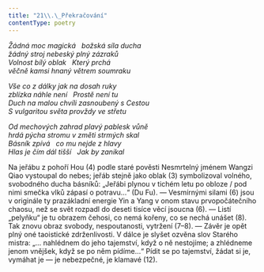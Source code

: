 ```yaml
---
title: "21\\.\_Překračování"
contentType: poetry
---
```


<section>

_Žádná moc magická   božská síla ducha  
žádný stroj nebeský plný zázraků  
Volnost bílý oblak   Který prchá  
věčně kamsi hnaný větrem soumraku_

</section>

<section>

_Vše co z dálky jak na dosah ruky  
zblízka náhle není   Prostě není tu  
Duch na malou chvíli zasnoubený s Cestou  
S vulgaritou světa provždy ve střetu_

</section>

<section>

_Od mechových zahrad plavý pablesk vůně  
hrdá pýcha stromu v změti strmých skal  
Básník zpívá   co mu nejde z hlavy  
Hlas je čím dál tišší   Jak by zanikal_

</section>


<section>

Na jeřábu z pohoří Hou (4) podle staré pověsti Nesmrtelný jménem Wangzi Qiao vystoupal do nebes; jeřáb stejně jako oblak (3) symbolizoval volného, svobodného ducha básníků: „Jeřábi plynou v tichém letu po obloze / pod nimi smečka vlků zápasí o potravu…“ (Du Fu). — Vesmírnými silami (6) jsou v originále ty prazákladní energie Yin a Yang v onom stavu prvopočátečního chaosu, než se svět rozpadl do deseti tisíce věcí jsoucna (6). — Listí „pelyňku“ je tu obrazem čehosi, co nemá kořeny, co se nechá unášet (8). Tak znovu obraz svobody, nespoutanosti, vytržení (7–8). — Závěr je opět plný oné taoistické zdrženlivosti. V dálce je slyšet ozvěna slov Starého mistra: „… nahlédnem do jeho tajemství, když o ně nestojíme; a zhlédneme jenom vnějšek, když se po něm pídíme…“ Pídit se po tajemství, žádat si je, vymáhat je — je nebezpečné, je klamavé (12).

</section>
